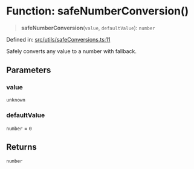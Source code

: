 # Function: safeNumberConversion()

> **safeNumberConversion**(`value`, `defaultValue`): `number`

Defined in: [src/utils/safeConversions.ts:11](https://github.com/Nick2bad4u/Uptime-Watcher/blob/3cce0c3b352c8390536ca3c7399ece50a05faf18/src/utils/safeConversions.ts#L11)

Safely converts any value to a number with fallback.

## Parameters

### value

`unknown`

### defaultValue

`number` = `0`

## Returns

`number`
